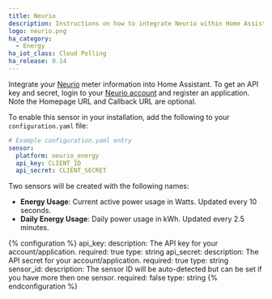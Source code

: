 ```yaml
---
title: Neurio
description: Instructions on how to integrate Neurio within Home Assistant.
logo: neurio.png
ha_category:
  - Energy
ha_iot_class: Cloud Polling
ha_release: 0.14
---
```


Integrate your [Neurio](https://neur.io/) meter information into Home Assistant. To get an API key and secret, login to your [Neurio account](https://my.neur.io/#settings/applications/register) and register an application. Note the Homepage URL and Callback URL are optional.

To enable this sensor in your installation, add the following to your `configuration.yaml` file:

```yaml
# Example configuration.yaml entry
sensor:
  platform: neurio_energy
  api_key: CLIENT_ID
  api_secret: CLIENT_SECRET
```

Two sensors will be created with the following names:

- **Energy Usage**: Current active power usage in Watts. Updated every 10 seconds.
- **Daily Energy Usage**: Daily power usage in kWh.  Updated every 2.5 minutes.

{% configuration %}
api_key:
  description: The API key for your account/application.
  required: true
  type: string
api_secret:
  description: The API secret for your account/application.
  required: true
  type: string
sensor_id:
  description: The sensor ID will be auto-detected but can be set if you have more then one sensor.
  required: false
  type: string
{% endconfiguration %}
